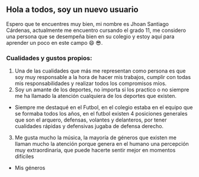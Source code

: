 ## Hola a todos, soy un nuevo usuario
Espero que te encuentres muy bien, mi nombre es Jhoan Santiago Cárdenas, actualmente me encuentro cursando el grado 11, me considero una persona que se desempeña bien en su colegio y estoy aquí para aprender un poco en este campo :smile: :sunglasses:.

### Cualidades y gustos propios:
1. Una de las cualidades que más me representan como persona es que soy muy responsable a la hora de hacer mis trabajos, cumplir con todas mis responsabilidades y realizar todos los compromisos míos.
2. Soy un amante de los deportes, no importa si los practico o no siempre me ha llamado la atención cualquiera de los deportes que existen.

* Siempre me destaqué en el Futbol, en el colegio estaba en el equipo que se formaba todos los años, en el futbol existen 4 posiciones generales que son el arquero, defensas, volantes y delanteros, por tener cualidades rápidas y defensivas jugaba de defensa derecho.
3. Me gusta mucho la música, la mayoría de géneros que existen me llaman mucho la atención porque genera en el humano una percepción muy extraordinaria, que puede hacerte sentir mejor en momentos difíciles 
* Mis géneros



<!--
**Santiago12-svg/Santiago12-svg** is a ✨ _special_ ✨ repository because its `README.md` (this file) appears on your GitHub profile.

Here are some ideas to get you started:
Mi nombre  es Jhoan
- 🔭 I’m currently working on ...
- 🌱 I’m currently learning ...
- 👯 I’m looking to collaborate on ...
- 🤔 I’m looking for help with ...
- 💬 Ask me about ...
- 📫 How to reach me: ...
- 😄 Pronouns: ...
- ⚡ Fun fact: ...
-->
